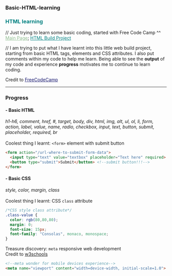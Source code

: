 ### Basic-HTML-learning
### <span style="color: Teal;"><strong>HTML learning</strong></span><br>
// Just trying to learn some basic coding, started with Free Code Camp ^^
<a href="https://mcjoules.github.io/html-learning" style="color: DarkSeaGreen;">Main Page</a>;
<a href="https://mcjoules.github.io/html-learning/htmlbasic" target="_blank" style="color: Teal;"> HTML Build Project</a>

// I am trying to put what I have learnt into this little web build project, starting from basic HTML tags, elements and CSS attributes. I also put comments within my code to help me learn. Being able to see the <b>output</b> of my code and experience <b>progress</b> motivates me to continue to learn coding.

Credit to <a href="https://www.freecodecamp.org/" target="_blank" style="color: MidnightBlue">FreeCodeCamp<a>

---
### **Progress**

#### - Basic HTML
*h1-h6, comment, href, #, target, body, div, html, img, alt, ul, ol, li, form, action, label, value, name, radio, checkbox, input, text, button, submit, placeholder, required, br*<br>
<br>
Coolest thing I learnt: `<form>` element with submit button
```html
<form action="/url-where-to-submit-form-data">
  <input type="text" value="textbox" placeholder="Text here" required> <!--required attribute, required before submit-->
  <button type="submit">Submit</button> <!--submit button!!!-->
</form>
```

#### - Basic CSS
*style, color, margin, class*<br>
<br>
Coolest thing I learnt: CSS `class` attribute
```css
/*CSS style class attribute*/
.class-value {
  color: rgb(80,80,80);
  margin: 0;
  font-size: 15px;
  font-family: "Consolas", monaco, monospace;
}
```

Treasure discovery: `meta` responsive web development<br>
Credit to <a href="https://www.w3schools.com/css/css_rwd_viewport.asp" target="_blank">w3schools</a>
```html
<!--meta wonder for mobile devices experience-->
<meta name="viewport" content="width=device-width, initial-scale=1.0">
```

